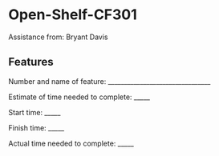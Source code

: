 # Open-Shelf-CF301


Assistance from: Bryant Davis

## Features
Number and name of feature: ________________________________

Estimate of time needed to complete: _____

Start time: _____

Finish time: _____

Actual time needed to complete: _____